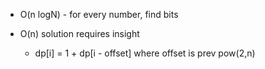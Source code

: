 - O(n logN) - for every number, find bits

- O(n) solution requires insight
    - dp[i] = 1 + dp[i - offset] where offset is prev pow(2,n)

